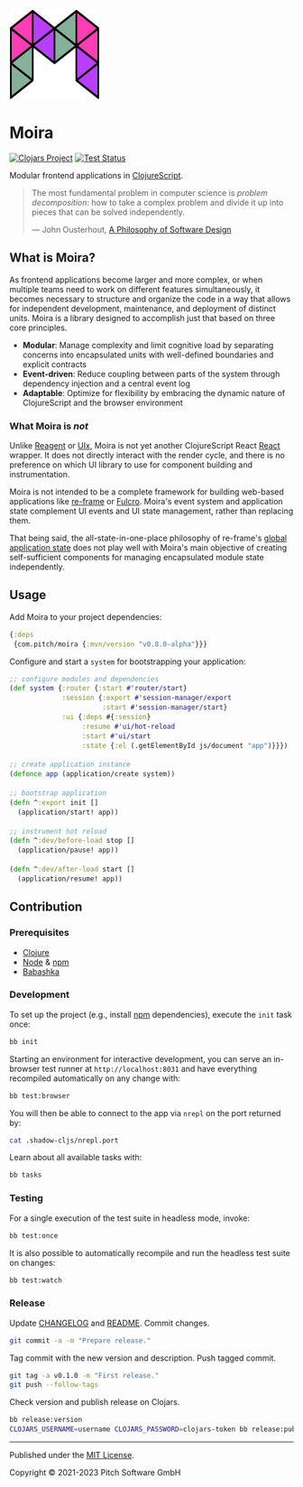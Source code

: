 <img alt="Moira" src="logo.svg" width="160" height="160" />

# Moira

[![Clojars Project](https://img.shields.io/clojars/v/com.pitch/moira.svg)](https://clojars.org/com.pitch/moira)
[![Test Status](https://github.com/pitch-io/moira/workflows/run-tests/badge.svg)](https://github.com/pitch-io/moira/actions)

Modular frontend applications in [ClojureScript][cljs].

> The most fundamental problem in computer science is *problem decomposition*:
> how to take a complex problem and divide it up into pieces that can be solved
> independently.
>
> ― John Ousterhout, [A Philosophy of Software Design][PoSD]

## What is Moira?

As frontend applications become larger and more complex, or when multiple teams
need to work on different features simultaneously, it becomes necessary to
structure and organize the code in a way that allows for independent
development, maintenance, and deployment of distinct units. Moira is a library
designed to accomplish just that based on three core principles.

* **Modular**: Manage complexity and limit cognitive load by separating
  concerns into encapsulated units with well-defined boundaries and explicit
  contracts
* **Event-driven**: Reduce coupling between parts of the system through
  dependency injection and a central event log
* **Adaptable**: Optimize for flexibility by embracing the dynamic nature of
  ClojureScript and the browser environment

### What Moira is *not*

Unlike [Reagent][reagent] or [UIx][uix], Moira is not yet another ClojureScript
React [React][react] wrapper. It does not directly interact with the render
cycle, and there is no preference on which UI library to use for component
building and instrumentation.

Moira is not intended to be a complete framework for building web-based
applications like [re-frame][re-frame] or [Fulcro][fulcro]. Moira's event
system and application state complement UI events and UI state management,
rather than replacing them.

That being said, the all-state-in-one-place philosophy of re-frame's [global
application state][app-db] does not play well with Moira's main objective of
creating self-sufficient components for managing encapsulated module state
independently.

## Usage

Add Moira to your project dependencies:

```cljs
{:deps
 {com.pitch/moira {:mvn/version "v0.8.0-alpha"}}}
```

Configure and start a `system` for bootstrapping your application:

```cljs
;; configure modules and dependencies
(def system {:router {:start #'router/start}
             :session {:export #'session-manager/export
                       :start #'session-manager/start}
             :ui {:deps #{:session}
                  :resume #'ui/hot-reload
                  :start #'ui/start
                  :state {:el (.getElementById js/document "app")}}})

;; create application instance
(defonce app (application/create system))

;; bootstrap application
(defn ^:export init []
  (application/start! app))

;; instrument hot reload
(defn ^:dev/before-load stop []
  (application/pause! app))

(defn ^:dev/after-load start []
  (application/resume! app))
```

## Contribution

### Prerequisites

* [Clojure][clojure]
* [Node][nodejs] & [npm][npmjs]
* [Babashka][babashka]

### Development

To set up the project (e.g., install [npm][npmjs] dependencies), execute the
`init` task once:

```bash
bb init
```

Starting an environment for interactive development, you can serve an
in-browser test runner at `http://localhost:8031` and have everything
recompiled automatically on any change with:

```bash
bb test:browser
```

You will then be able to connect to the app via `nrepl` on the port returned
by:

```bash
cat .shadow-cljs/nrepl.port
```

Learn about all available tasks with:

```bash
bb tasks
```

### Testing

For a single execution of the test suite in headless mode, invoke:

```bash
bb test:once
```

It is also possible to automatically recompile and run the headless test suite
on changes:

```bash
bb test:watch
```

### Release

Update [CHANGELOG](CHANGELOG.md) and [README](README.md). Commit changes.

```bash
git commit -a -m "Prepare release."
```

Tag commit with the new version and description. Push tagged commit.

```bash
git tag -a v0.1.0 -m "First release."
git push --follow-tags
```

Check version and publish release on Clojars.

```bash
bb release:version
CLOJARS_USERNAME=username CLOJARS_PASSWORD=clojars-token bb release:publish
```

---
Published under the [MIT License](LICENSE).

Copyright © 2021-2023 Pitch Software GmbH

[PoSD]: https://web.stanford.edu/~ouster/cgi-bin/aposd.php
[app-db]: https://day8.github.io/re-frame/application-state
[babashka]: https://babashka.org
[cljs]: https://clojurescript.org
[clojure]: https://clojure.org
[fulcro]: https://github.com/fulcrologic/fulcro
[nodejs]: https://nodejs.org
[npmjs]: https://www.npmjs.com
[re-frame]: https://github.com/day8/re-frame
[react]: https://react.dev
[reagent]: https://reagent-project.github.io
[shadowcljs]: https://shadow-cljs.github.io/docs/UsersGuide.html
[uix]: https://github.com/pitch-io/uix
